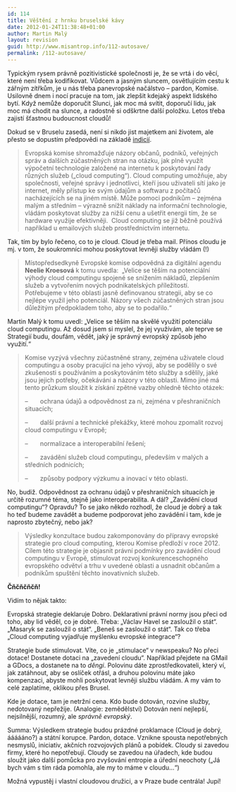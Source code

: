 ```yaml
---
id: 114
title: Věštění z hrnku bruselské kávy
date: 2012-01-24T11:38:48+01:00
author: Martin Malý
layout: revision
guid: http://www.misantrop.info/112-autosave/
permalink: /112-autosave/
---
```

Typickým rysem právně pozitivistické společnosti je, že se vrtá i do věcí, které není třeba kodifikovat. Vůdcem a jasným sluncem, osvětlujícím cestu k zářným zítřkům, je u nás třeba panevropské načálstvo &#8211; pardon, Komise. Usilovně dnem i nocí pracuje na tom, jak zlepšit kdejaký aspekt lidského bytí. Když nemůže doporučit Slunci, jak moc má svítit, doporučí lidu, jak moc má chodit na slunce, a radostně si odškrtne další položku. Letos třeba zajistí šťastnou budoucnost cloudů!

<!--more-->

Dokud se v Bruselu zasedá, není si nikdo jist majetkem ani životem, ale přesto se dopustím předpovědi na základě [indicií](http://ec.europa.eu/ceskarepublika/press/press_releases/11_575_cs.htm).

> Evropská komise shromažďuje názory občanů, podniků, veřejných správ a dalších zúčastněných stran na otázku, jak plně využít výpočetní technologie založené na internetu k poskytování řady různých služeb („cloud computing“). Cloud computing umožňuje, aby společnosti, veřejné správy i jednotlivci, kteří jsou uživateli sítí jako je internet, měly přístup ke svým údajům a softwaru z počítačů nacházejících se na jiném místě. Může pomoci podnikům – zejména malým a středním – výrazně snížit náklady na informační technologie, vládám poskytovat služby za nižší cenu a ušetřit energii tím, že se hardware využije efektivněji.  Cloud computing se již běžně používá například u emailových služeb prostřednictvím internetu.

Tak, tím by bylo řečeno, co to je cloud. Cloud je třeba mail. Přínos cloudu je mj. v tom, že soukromníci mohou poskytovat levněji služby vládám (!)

> Místopředsedkyně Evropské komise odpovědná za digitální agendu **Neelie Kroesová** k tomu uvedla:  „Velice se těším na potenciální výhody cloud computingu spojené se snížením nákladů, zlepšením služeb a vytvořením nových podnikatelských příležitostí.  Potřebujeme v této oblasti jasně definovanou strategii, aby se co nejlépe využil jeho potenciál. Názory všech zúčastněných stran jsou důležitým předpokladem toho, aby se to podařilo.“

Martin Malý k tomu uvedl: &#8222;Velice se těším na skvělé využití potenciálu cloud computingu. Až dosud jsem si myslel, že jej využívám, ale teprve se Strategií budu, doufám, vědět, jaký je správný evropský způsob jeho využití.&#8220;

> Komise vyzývá všechny zúčastněné strany, zejména uživatele cloud computingu a osoby pracující na jeho vývoji, aby se podělily o své zkušenosti s používáním a poskytováním této služby a sdělily, jaké jsou jejich potřeby, očekávání a názory v této oblasti. Mimo jiné má tento průzkum sloužit k získání zpětné vazby ohledně těchto otázek:
> 
> &#8211;       ochrana údajů a odpovědnost za ni, zejména v přeshraničních situacích;
> 
> &#8211;       další právní a technické překážky, které mohou zpomalit rozvoj cloud computingu v Evropě;
> 
> &#8211;       normalizace a interoperabilní řešení;
> 
> &#8211;       zavádění služeb cloud computingu, především v malých a středních podnicích;
> 
> &#8211;       způsoby podpory výzkumu a inovací v této oblasti.

No, budiž. Odpovědnost za ochranu údajů v přeshraničních situacích je určitě rozumné téma, stejně jako interoperabilita. A dál? &#8222;Zavádění cloud computingu&#8220;? Opravdu? To se jako někdo rozhodl, že cloud je dobrý a tak ho teď budeme zavádět a budeme podporovat jeho zavádění i tam, kde je naprosto zbytečný, nebo jak?

> Výsledky konzultace budou zakomponovány do přípravy evropské strategie pro cloud computing, kterou Komise předloží v roce 2012. Cílem této strategie je objasnit právní podmínky pro zavádění cloud computingu v Evropě, stimulovat rozvoj konkurenceschopného evropského odvětví a trhu v uvedené oblasti a usnadnit občanům a podnikům spuštění těchto inovativních služeb.

**Čňčňčňčň!**

Vidím to nějak takto:

Evropská strategie deklaruje Dobro. Deklarativní právní normy jsou přeci od toho, aby lid věděl, co je dobré. Třeba: &#8222;Václav Havel se zasloužil o stát&#8220;. &#8222;Masaryk se zasloužil o stát&#8220;. &#8222;Beneš se zasloužil o stát&#8220;. Tak co třeba &#8222;Cloud computing vyjadřuje myšlenku evropské integrace&#8220;?

Strategie bude stimulovat. Víte, co je &#8222;stimulace&#8220; v newspeaku? No přeci dotace! Dostanete dotaci na &#8222;zavedení cloudu&#8220;. Například přejdete na GMail a GDocs, a dostanete na to _děngi_. Polovinu dáte zprostředkovateli, který ví, jak zatáhnout, aby se oslíček otřásl, a druhou polovinu máte jako kompenzaci, abyste mohli poskytovat levněji službu vládám. A my vám to celé zaplatíme, oklikou přes Brusel.

Kde je dotace, tam je netržní cena. Kdo bude dotován, rozvine služby, nedotovaný nepřežije. (Analogie: zemědělství) Dotován není nejlepší, nejsilnější, rozumný, ale _správně evropský_.

Summa: Výsledkem strategie budou prázdné proklamace (Cloud je dobrý, áááááno?) a státní korupce. Pardon, dotace. Vznikne spousta nepotřebných nesmyslů, iniciativ, akčních rozvojových plánů a pobídek. Cloudy si zavedou firmy, které ho nepotřebují. Cloudy se zavedou na úřadech, kde budou sloužit jako další pomůcka pro zvyšování entropie a úřední neochoty (&#8222;Já bych vám s tím ráda pomohla, ale my to máme v cloudu&#8230;&#8220;)

Možná vypustěj i vlastní cloudovou družici, a v Praze bude centrála! Jupí!